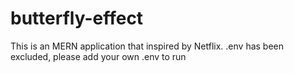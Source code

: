 # butterfly-effect

This is an MERN application that inspired by Netflix.
.env has been excluded, please add your own .env to run
